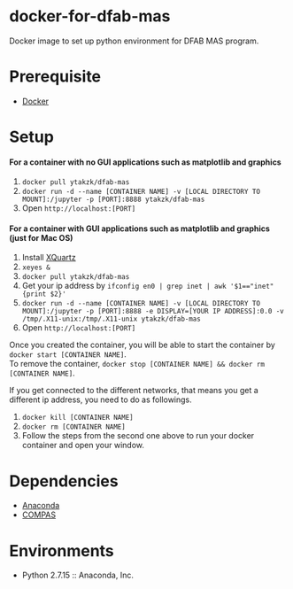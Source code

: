 # docker-for-dfab-mas
Docker image to set up python environment for DFAB MAS program.

# Prerequisite
- [Docker](https://www.docker.com/)

# Setup

#### For a container with no GUI applications such as matplotlib and graphics
1. `docker pull ytakzk/dfab-mas`
2. `docker run -d --name [CONTAINER NAME] -v [LOCAL DIRECTORY TO MOUNT]:/jupyter -p [PORT]:8888 ytakzk/dfab-mas`
3. Open `http://localhost:[PORT]`

#### For a container with GUI applications such as matplotlib and graphics (just for Mac OS)
1. Install [XQuartz](https://www.xquartz.org/)
2. `xeyes &`
3. `docker pull ytakzk/dfab-mas`
4. Get your ip address by `ifconfig en0 | grep inet | awk '$1=="inet" {print $2}'`
5. `docker run -d --name [CONTAINER NAME] -v [LOCAL DIRECTORY TO MOUNT]:/jupyter -p [PORT]:8888 -e DISPLAY=[YOUR IP ADDRESS]:0.0 -v /tmp/.X11-unix:/tmp/.X11-unix ytakzk/dfab-mas`
6. Open `http://localhost:[PORT]`

Once you created the container, you will be able to start the container by `docker start [CONTAINER NAME]`.  
To remove the container, `docker stop [CONTAINER NAME] && docker rm [CONTAINER NAME]`.

If you get connected to the different networks, that means you get a different ip address, you need to do as followings.
1. `docker kill [CONTAINER NAME]`
2. `docker rm [CONTAINER NAME]`
3. Follow the steps from the second one above to run your docker container and open your window.


# Dependencies
- [Anaconda](https://hub.docker.com/r/continuumio/anaconda/)
- [COMPAS](https://gramaziokohler.github.io/compas_fab/latest/)

# Environments
- Python 2.7.15 :: Anaconda, Inc.
